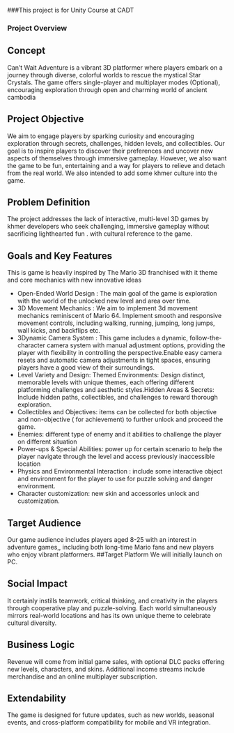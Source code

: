 ###This project is for Unity Course at CADT
### Project Overview
## Concept
Can’t Wait Adventure is a vibrant 3D platformer where players embark on a journey through diverse, colorful worlds to rescue the mystical Star Crystals. The game offers single-player and multiplayer modes (Optional), encouraging exploration through open and charming world of ancient cambodia 
## Project Objective
We aim to engage players by sparking curiosity and encouraging exploration through secrets, challenges, hidden levels, and collectibles. Our goal is to inspire players to discover their preferences and uncover new aspects of themselves through immersive gameplay. However, we also want the game to be fun, entertaining and a way for players to relieve and detach from the real world. We also intended to add some khmer culture into the game.
## Problem Definition
The project addresses the lack of interactive, multi-level 3D games by khmer developers who seek challenging, immersive gameplay without sacrificing lighthearted fun . with cultural reference to the game.
## Goals and Key Features
This is game is heavily inspired by The Mario 3D franchised with it theme and core mechanics with new innovative ideas
- Open-Ended World Design : The main goal of the game is exploration with the world of the  unlocked new level and area over time.
- 3D Movement Mechanics :  We aim to implement 3d movement mechanics reminiscent of Mario 64. Implement smooth and responsive movement controls, including walking, running, jumping, long jumps, wall kicks, and backflips etc.
- 3Dynamic Camera System : This  game includes a dynamic, follow-the-character camera system with manual adjustment options, providing the player with flexibility in controlling the perspective.Enable easy camera resets and automatic camera adjustments in tight spaces, ensuring players have a good view of their surroundings.
- Level Variety and Design: Themed Environments: Design distinct, memorable levels with unique themes, each offering different platforming challenges and aesthetic styles.Hidden Areas & Secrets: Include hidden paths, collectibles, and challenges to reward thorough exploration.
- Collectibles and Objectives: items can be collected for both objective and non-objective ( for achievement) to further unlock and proceed the game.
- Enemies: different type of enemy and it abilities to challenge the player on different situation
- Power-ups & Special Abilities: power up for certain scenario to help the player navigate through the level and access previously inaccessible location
- Physics and Environmental Interaction : include some interactive object and environment for the player to use for puzzle solving and danger environment.
- Character customization: new skin and accessories unlock and customization.
## Target Audience
Our game audience includes players aged 8-25 with an interest in adventure games,, including both long-time Mario fans and new players who enjoy vibrant platformers.
##Target Platform
We will initially launch on PC.
## Social Impact
It certainly instills teamwork, critical thinking, and creativity in the players through cooperative play and puzzle-solving. Each world simultaneously mirrors real-world locations and has its own unique theme to celebrate cultural diversity.
## Business Logic
Revenue will come from initial game sales, with optional DLC packs offering new levels, characters, and skins. Additional income streams include merchandise and an online multiplayer subscription.
## Extendability
The game is designed for future updates, such as new worlds, seasonal events, and cross-platform compatibility for mobile and VR integration.
